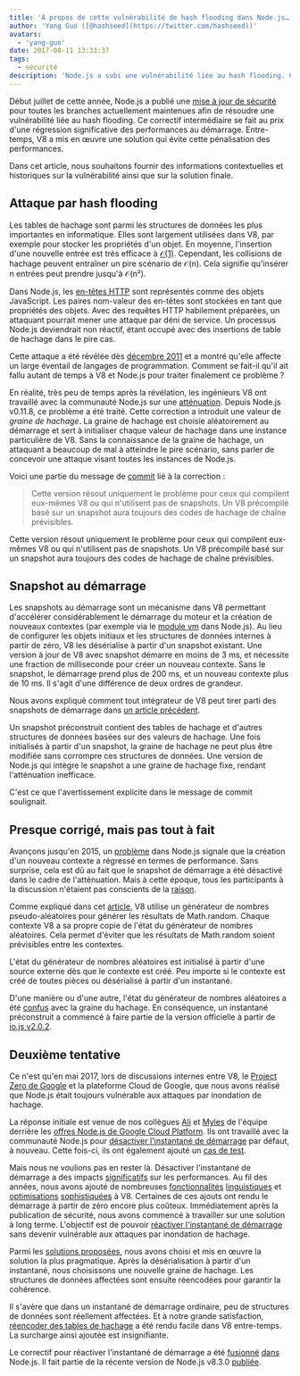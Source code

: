 ```yaml
---
title: 'À propos de cette vulnérabilité de hash flooding dans Node.js…'
author: 'Yang Guo ([@hashseed](https://twitter.com/hashseed))'
avatars:
  - 'yang-guo'
date: 2017-08-11 13:33:37
tags:
  - sécurité
description: 'Node.js a subi une vulnérabilité liée au hash flooding. Ce post fournit un contexte et explique la solution dans V8.'
---
```

Début juillet de cette année, Node.js a publié une [mise à jour de sécurité](https://nodejs.org/en/blog/vulnerability/july-2017-security-releases/) pour toutes les branches actuellement maintenues afin de résoudre une vulnérabilité liée au hash flooding. Ce correctif intermédiaire se fait au prix d'une régression significative des performances au démarrage. Entre-temps, V8 a mis en œuvre une solution qui évite cette pénalisation des performances.

<!--truncate-->
Dans cet article, nous souhaitons fournir des informations contextuelles et historiques sur la vulnérabilité ainsi que sur la solution finale.

## Attaque par hash flooding

Les tables de hachage sont parmi les structures de données les plus importantes en informatique. Elles sont largement utilisées dans V8, par exemple pour stocker les propriétés d'un objet. En moyenne, l'insertion d'une nouvelle entrée est très efficace à [𝒪(1)](https://en.wikipedia.org/wiki/Big_O_notation). Cependant, les collisions de hachage peuvent entraîner un pire scénario de 𝒪(n). Cela signifie qu'insérer n entrées peut prendre jusqu'à 𝒪(n²).

Dans Node.js, les [en-têtes HTTP](https://nodejs.org/api/http.html#http_response_getheaders) sont représentés comme des objets JavaScript. Les paires nom-valeur des en-têtes sont stockées en tant que propriétés des objets. Avec des requêtes HTTP habilement préparées, un attaquant pourrait mener une attaque par déni de service. Un processus Node.js deviendrait non réactif, étant occupé avec des insertions de table de hachage dans le pire cas.

Cette attaque a été révélée dès [décembre 2011](https://events.ccc.de/congress/2011/Fahrplan/events/4680.en.html) et a montré qu'elle affecte un large éventail de langages de programmation. Comment se fait-il qu'il ait fallu autant de temps à V8 et Node.js pour traiter finalement ce problème ?

En réalité, très peu de temps après la révélation, les ingénieurs V8 ont travaillé avec la communauté Node.js sur une [atténuation](https://github.com/v8/v8/commit/81a0271004833249b4fe58f7d64ae07e79cffe40). Depuis Node.js v0.11.8, ce problème a été traité. Cette correction a introduit une valeur de _graine de hachage_. La graine de hachage est choisie aléatoirement au démarrage et sert à initialiser chaque valeur de hachage dans une instance particulière de V8. Sans la connaissance de la graine de hachage, un attaquant a beaucoup de mal à atteindre le pire scénario, sans parler de concevoir une attaque visant toutes les instances de Node.js.

Voici une partie du message de [commit](https://github.com/v8/v8/commit/81a0271004833249b4fe58f7d64ae07e79cffe40) lié à la correction :

> Cette version résout uniquement le problème pour ceux qui compilent eux-mêmes V8 ou qui n'utilisent pas de snapshots. Un V8 précompilé basé sur un snapshot aura toujours des codes de hachage de chaîne prévisibles.

Cette version résout uniquement le problème pour ceux qui compilent eux-mêmes V8 ou qui n'utilisent pas de snapshots. Un V8 précompilé basé sur un snapshot aura toujours des codes de hachage de chaîne prévisibles.

## Snapshot au démarrage

Les snapshots au démarrage sont un mécanisme dans V8 permettant d'accélérer considérablement le démarrage du moteur et la création de nouveaux contextes (par exemple via le [module vm](https://nodejs.org/api/vm.html) dans Node.js). Au lieu de configurer les objets initiaux et les structures de données internes à partir de zéro, V8 les désérialise à partir d'un snapshot existant. Une version à jour de V8 avec snapshot démarre en moins de 3 ms, et nécessite une fraction de milliseconde pour créer un nouveau contexte. Sans le snapshot, le démarrage prend plus de 200 ms, et un nouveau contexte plus de 10 ms. Il s'agit d'une différence de deux ordres de grandeur.

Nous avons expliqué comment tout intégrateur de V8 peut tirer parti des snapshots de démarrage dans [un article précédent](/blog/custom-startup-snapshots).

Un snapshot préconstruit contient des tables de hachage et d'autres structures de données basées sur des valeurs de hachage. Une fois initialisés à partir d'un snapshot, la graine de hachage ne peut plus être modifiée sans corrompre ces structures de données. Une version de Node.js qui intègre le snapshot a une graine de hachage fixe, rendant l'atténuation inefficace.

C'est ce que l'avertissement explicite dans le message de commit soulignait.

## Presque corrigé, mais pas tout à fait

Avançons jusqu'en 2015, un [problème](https://github.com/nodejs/node/issues/1631) dans Node.js signale que la création d'un nouveau contexte a régressé en termes de performance. Sans surprise, cela est dû au fait que le snapshot de démarrage a été désactivé dans le cadre de l'atténuation. Mais à cette époque, tous les participants à la discussion n'étaient pas conscients de la [raison](https://github.com/nodejs/node/issues/528#issuecomment-71009086).

Comme expliqué dans cet [article](/blog/math-random), V8 utilise un générateur de nombres pseudo-aléatoires pour générer les résultats de Math.random. Chaque contexte V8 a sa propre copie de l'état du générateur de nombres aléatoires. Cela permet d'éviter que les résultats de Math.random soient prévisibles entre les contextes.

L'état du générateur de nombres aléatoires est initialisé à partir d'une source externe dès que le contexte est créé. Peu importe si le contexte est créé de toutes pièces ou désérialisé à partir d'un instantané.

D'une manière ou d'une autre, l'état du générateur de nombres aléatoires a été [confus](https://github.com/nodejs/node/issues/1631#issuecomment-100044148) avec la graine du hachage. En conséquence, un instantané préconstruit a commencé à faire partie de la version officielle à partir de [io.js v2.0.2](https://github.com/nodejs/node/pull/1679).

## Deuxième tentative

Ce n'est qu'en mai 2017, lors de discussions internes entre V8, le [Project Zero de Google](https://googleprojectzero.blogspot.com/) et la plateforme Cloud de Google, que nous avons réalisé que Node.js était toujours vulnérable aux attaques par inondation de hachage.

La réponse initiale est venue de nos collègues [Ali](https://twitter.com/ofrobots) et [Myles](https://twitter.com/MylesBorins) de l'équipe derrière les [offres Node.js de Google Cloud Platform](https://cloud.google.com/nodejs/). Ils ont travaillé avec la communauté Node.js pour [désactiver l'instantané de démarrage](https://github.com/nodejs/node/commit/eff636d8eb7b009c40fb053802c169ba1417293d) par défaut, à nouveau. Cette fois-ci, ils ont également ajouté un [cas de test](https://github.com/nodejs/node/commit/9fedc1f09648ff7cebed65883966f5647686a38a).

Mais nous ne voulions pas en rester là. Désactiver l'instantané de démarrage a des impacts [significatifs](https://github.com/nodejs/node/issues/14229) sur les performances. Au fil des années, nous avons ajouté de nombreuses [fonctionnalités](/blog/high-performance-es2015) [linguistiques](/blog/webassembly-browser-preview) et [optimisations](/blog/launching-ignition-and-turbofan) [sophistiquées](/blog/speeding-up-regular-expressions) à V8. Certaines de ces ajouts ont rendu le démarrage à partir de zéro encore plus coûteux. Immédiatement après la publication de sécurité, nous avons commencé à travailler sur une solution à long terme. L'objectif est de pouvoir [réactiver l'instantané de démarrage](https://github.com/nodejs/node/issues/14171) sans devenir vulnérable aux attaques par inondation de hachage.

Parmi les [solutions proposées](https://docs.google.com/document/d/1br7T3jk5JAJSYaT8eZdQlqrPTDRClheGpRU1-BpY1ss/edit), nous avons choisi et mis en œuvre la solution la plus pragmatique. Après la désérialisation à partir d'un instantané, nous choisissons une nouvelle graine de hachage. Les structures de données affectées sont ensuite réencodées pour garantir la cohérence.

Il s'avère que dans un instantané de démarrage ordinaire, peu de structures de données sont réellement affectées. Et à notre grande satisfaction, [réencoder des tables de hachage](https://github.com/v8/v8/commit/0e8e0030775518b69eb8522823ea3754e6bddc69) a été rendu facile dans V8 entre-temps. La surcharge ainsi ajoutée est insignifiante.

Le correctif pour réactiver l'instantané de démarrage a été [fusionné](https://github.com/nodejs/node/commit/2ae2874ae7dfec2c55b5d390d25b6eed9932f78d) [dans](https://github.com/nodejs/node/commit/14e4254f68f71a6afaf3ebe16794172b08e68d7b) Node.js. Il fait partie de la récente version de Node.js v8.3.0 [publiée](https://medium.com/the-node-js-collection/node-js-8-3-0-is-now-available-shipping-with-the-ignition-turbofan-execution-pipeline-aa5875ad3367).

